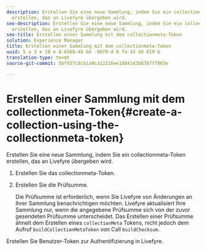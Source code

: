 ```yaml
---
description: Erstellen Sie eine neue Sammlung, indem Sie ein collectionmeta-Token
  erstellen, das an Livefyre übergeben wird.
seo-description: Erstellen Sie eine neue Sammlung, indem Sie ein collectionmeta-Token
  erstellen, das an Livefyre übergeben wird.
seo-title: Erstellen einer Sammlung mit dem collectionmeta-Token
solution: Experience Manager
title: Erstellen einer Sammlung mit dem collectionmeta-Token
uuid: 5 a 3 e 18 e 8-8568-45 bb -9070-d 0 fa 43 dd 819 b
translation-type: tm+mt
source-git-commit: 5bf937c8cb1a9ca12216ee1884142b8787ff063e

---
```



# Erstellen einer Sammlung mit dem collectionmeta-Token{#create-a-collection-using-the-collectionmeta-token}

Erstellen Sie eine neue Sammlung, indem Sie ein collectionmeta-Token erstellen, das an Livefyre übergeben wird.

1. Erstellen Sie das collectionmeta-Token.
1. Erstellen Sie die Prüfsumme.

   Die Prüfsumme ist erforderlich, wenn Sie Livefyre von Änderungen an Ihrer Sammlung benachrichtigen möchten. Livefyre aktualisiert Ihre Sammlung nur, wenn die angegebene Prüfsumme sich von der zuvor gesendeten Prüfsumme unterscheidet. Das Erstellen einer Prüfsumme ähnelt dem Erstellen eines `collectionMeta` Tokens, nicht jedoch dem Aufruf `buildCollectionMetaToken` von Call `buildChecksum`.

Erstellen Sie Benutzer-Token zur Authentifizierung in Livefyre.